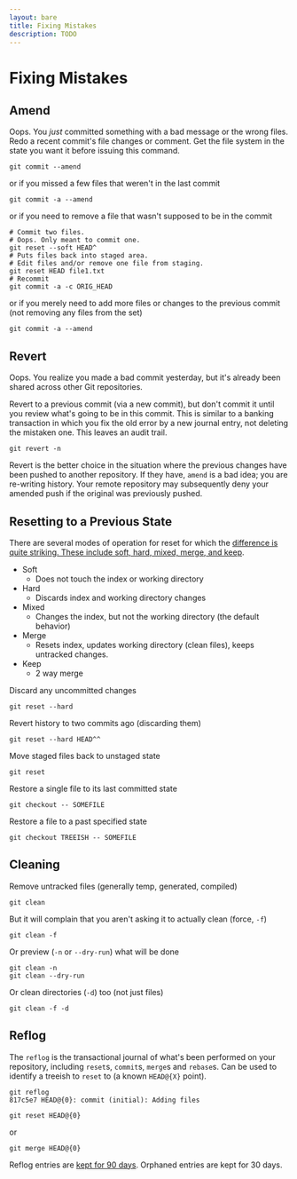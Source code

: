 ```yaml
---
layout: bare
title: Fixing Mistakes
description: TODO
---
```


# Fixing Mistakes

## Amend
Oops. You *just* committed something with a bad message or the wrong files. Redo a recent commit's file changes or comment. Get the file system in the state you want it before issuing this command.

    git commit --amend

or if you missed a few files that weren't in the last commit

    git commit -a --amend

or if you need to remove a file that wasn't supposed to be in the commit

    # Commit two files.
    # Oops. Only meant to commit one.
    git reset --soft HEAD^
    # Puts files back into staged area.
    # Edit files and/or remove one file from staging.
    git reset HEAD file1.txt
    # Recommit
    git commit -a -c ORIG_HEAD
    
or if you merely need to add more files or changes to the previous commit (not removing any files from the set)

    git commit -a --amend

## Revert
Oops. You realize you made a bad commit yesterday, but it's already been shared across other Git repositories.

Revert to a previous commit (via a new commit), but don't commit it until you review what's going to be in this commit. This is similar to a banking transaction in which you fix the old error by a new journal entry, not deleting the mistaken one. This leaves an audit trail. 

    git revert -n

Revert is the better choice in the situation where the previous changes have been pushed to another repository. If they have, `amend` is a bad idea; you are re-writing history. Your remote repository may subsequently deny your amended push if the original was previously pushed.

## Resetting to a Previous State
There are several modes of operation for reset for which the [difference is quite striking. These include soft, hard, mixed, merge, and keep](http://www.kernel.org/pub/software/scm/git/docs/git-reset.html).

* Soft
  * Does not touch the index or working directory
* Hard
  * Discards index and working directory changes
* Mixed
  * Changes the index, but not the working directory (the default behavior)
* Merge
  * Resets index, updates working directory (clean files), keeps untracked changes.
* Keep
  * 2 way merge

Discard any uncommitted changes

    git reset --hard
    
Revert history to two commits ago (discarding them)

    git reset --hard HEAD^^

Move staged files back to unstaged state

    git reset

Restore a single file to its last committed state

    git checkout -- SOMEFILE

Restore a file to a past specified state

    git checkout TREEISH -- SOMEFILE



## Cleaning
Remove untracked files (generally temp, generated, compiled)

    git clean
    
But it will complain that you aren't asking it to actually clean (force, `-f`)

    git clean -f
    
Or preview (`-n` or `--dry-run`) what will be done

    git clean -n
    git clean --dry-run

Or clean directories (`-d`) too (not just files)

    git clean -f -d
    
## Reflog
The `reflog` is the transactional journal of what's been performed on your repository, including `reset`s, `commit`s, `merge`s and `rebase`s. Can be used to identify a treeish to `reset` to (a known `HEAD@{X}` point).

    git reflog
    817c5e7 HEAD@{0}: commit (initial): Adding files

    git reset HEAD@{0}

or

    git merge HEAD@{0}

Reflog entries are [kept for 90 days](https://www.kernel.org/pub/software/scm/git/docs/git-reflog.html). Orphaned entries are kept for 30 days.
